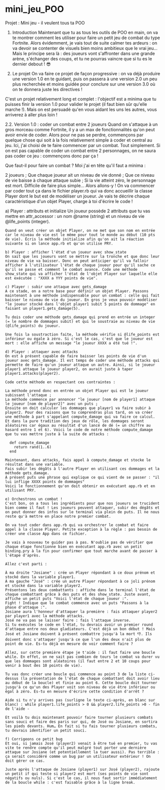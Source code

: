 # mini_jeu_POO

Projet : Mini jeu - il veulent tous ta POO
  
1. Introduction
Maintenant que tu as tous les outils de POO en main, on va te montrer comment les utiliser pour faire un petit jeu de combat du type Fortnite. Alors évidemment, je vais tout de suite calmer tes ardeurs : on va devoir se contenter de visuels bien moins ambitieux que le vrai jeu… Mais le principe sera là : des joueurs vont s'affronter dans une grande arène, s'échanger des coups, et tu ne pourras vaincre que si tu es le dernier debout ! 😎

2. Le projet
On va faire ce projet de façon progressive : on va déjà produire une version 1.0 en te guidant, puis on passera à une version 2.0 un peu plus recherchée et moins guidée pour conclure sur une version 3.0 où on te donnera juste les directives !

C'est un projet relativement long et complet : l'objectif est a minima que tu puisses finir la version 1.0 pour valider le projet (il faut bien sûr qu'elle marche !). Mais on est persuadé qu'en vous aidant les uns les autres, vous arriverez à aller plus loin !

  2.2. Version 1.0 : coder un combat entre 2 joueurs
  Quand on s'attaque à un gros morceau comme Fortnite, il y a un max de fonctionnalités qu'on peut avoir envie de coder. Alors pour ne pas se perdre, commençons par quelque chose qui soit à la fois relativement simple à coder et central au jeu. Ici, j'ai choisi de te faire commencer par un combat. Tout simplement. Si on est pas capable de coder un combat entre 2 personnages, on ne saura pas coder ce jeu : commençons donc par ça !

  Que faut-il pour faire un combat ? Moi j'ai en tête qu'il faut a minima :

  2 joueurs ;
  Que chaque joueur ait un niveau de vie donné ;
  Que ce niveau de vie baisse à chaque attaque subie ;
  Si la vie atteint zéro, le personnage est mort.
  Difficile de faire plus simple... Alors allons-y ! On va commencer par coder tout ça dans le fichier player.rb qui va donc accueillir la classe Player dont le but est de modéliser un joueur. Je vais te décrire chaque caractéristique d'un objet Player, charge à toi d'écrire le code !

 a) Player : attributs et initialize
    Un joueur possède 2 attributs que tu vas mettre en attr_accessor : un nom @name (string) et un niveau de vie @life_points (integer).

    Quand on veut créer un objet Player, on ne met que son nom en entrée car le niveau de vie est le même pour tout le monde au début (10 pts de vie). Écris la méthode initialize afin qu'on ait la réaction suivante si on lance app.rb et qu'on utilise PRY.

    b) Player : afficher l'état d'un joueur avec show_state
    On sait que les joueurs vont se mettre sur la tronche et que donc leur niveau de vie va baisser. Donc on peut anticiper qu'il va falloir afficher à l'utilisateur l'état de chaque joueur pour qu'il sache ce qu'il se passe et comment le combat avance. Code une méthode show_state qui va afficher l'état de l'objet Player sur laquelle elle est exécutée : "XXXX a YYY points de vie".

    c) Player : subir une attaque avec gets_damage
    A ce stade, on a notre base pour définir un objet Player. Passons maintenant à une méthode indispensable pour un combat : celle qui fait baisser le niveau de vie du joueur. En gros je veux pouvoir modéliser "le joueur stocké dans l'objet player1 subit 5 points de dommage" en faisant un player1.gets_damage(5).

    Tu dois coder une méthode gets_damage qui prend en entrée un integer (= le nombre de dommages subit) et qui le soustraie au niveau de vie (@life_points) du joueur.

    Une fois la soustraction faite, la méthode vérifie si @life_points est inférieur ou égale à zéro. Si c'est le cas, c'est que le joueur est mort : elle affiche un message "le joueur XXXX a été tué !".

    d) Player : attaquer avec attacks
    On est à présent capable de faire baisser les points de vie d'un joueur avec gets_damage. Il est temps de coder une méthode attacks qui permette de faire qu'un joueur attaque un autre. Ainsi, si le joueur player1 attaque le joueur player2, on aurait juste à taper player1.attacks(player2).

    Code cette méthode en respectant ces contraintes :

    La méthode prend donc en entrée un objet Player qui est le joueur subissant l'attaque ;
    La méthode commence par annoncer "le joueur [nom de player1] attaque le joueur [nom de player2]" avec un puts ;
    Ensuite on doit calculer les dommages que player1 va faire subir à player2. Pour des raisons que tu comprendras plus tard, on va créer une méthode à part s'appelant compute_damage qui va faire ce calcul. Et dans la pure tradition des jeux de rôle, les dommages seront aléatoires car égaux au résultat d'un lancé de dé (= un chiffre au hasard entre 1 et 6). Voici le code de notre méthode compute_damage que tu vas mettre juste à la suite de attacks :
      
      def compute_damage
        return rand(1..6)
      end

    Maintenant, dans attacks, fais appel à compute_damage et stocke le résultat dans une variable.
    Fais subir les dégâts à l'autre Player en utilisant ces dommages et la méthode gets_damage.
    À présent puts une phrase qui explique ce qui vient de se passer : "il lui inflige XXXX points de dommages"
    Voici le fonctionnement qu'on doit obtenir en exécutant app.rb et en utilisant PRY.

    e) Orchestrons un combat !
    C'est bon, on a tous les ingrédients pour que nos joueurs se trucident bien comme il faut ! Les joueurs peuvent attaquer, subir des dégâts et on peut donner des infos sur le terminal via plein de puts. Il ne nous reste qu'à mettre en place notre premier combat.

    On va tout coder dans app.rb qui va orchestrer le combat et faire appel à la classe Player. Petite exception à la règle : pas besoin de créer une classe App dans ce fichier.

    Je vais à nouveau te guider pas à pas. N'oublie pas de vérifier que chaque étape fonctionne bien en exécutant app.rb avec un petit binding.pry à la fin pour confirmer que tout marche avant de passer à l'étape d'après.

    Allez c'est parti :

    À ma droite "Josiane" : crée un Player répondant à ce doux prénom et stocké dans la variable player1.
    À ma gauche "José" : crée un autre Player répondant à ce joli prénom et stocké dans la variable player2.
    Présentons les deux combattants : affiche dans le terminal l'état de chaque combattant grâce à des puts et des show_state. Juste avant, affiche un petit puts "Voici l'état de chaque joueur :".
    Fight ! Indique que le combat commence avec un puts "Passons à la phase d'attaque :".
    Josiane aura l'honneur d'attaquer la première : fais attaquer player2 par player1 avec la méthode attacks.
    José ne va pas se laisser faire : fais l'attaque inverse.
    Si tu exécutes le code en l'état, tu devrais avoir un premier round d'attaque entre nos deux gladiateurs. C'est déjà un bon début ! Mais José et Josiane doivent à présent combattre jusqu'à la mort 👎. Ils doivent donc s'attaquer jusqu'à ce que l'un des deux n'ait plus de point de vie. Es-tu déjà en mesure de voir comment faire ?

    Allez, sur cette première étape je t'aide : il faut faire une boucle while. En effet, on ne sait pas combien de tours le combat va durer vu que les dommages sont aléatoires (il faut entre 2 et 10 coups pour venir à bout des 10 points de vie).

    Tu vas donc créer une boucle qui commence au point 3 de la liste ci-dessus (la présentation de l'état de chaque combattant doit avoir lieu au début de la boucle) et finie au point 6. Cette boucle doit tourner jusqu'à ce qu'un des Player voit son niveau de vie être inférieur ou égal à zéro. Es-tu en mesure d'écrire cette condition d'arrêt ?

    Aide si tu n'y arrives pas (surligne le texte ci-après, en blanc sur blanc) : while player1.life_points > 0 && player2.life_points >0 - fin de l'aide -

    Et voilà tu dois maintenant pouvoir faire tourner plusieurs combats sans souci et faire des paris sur qui, de José ou Josiane, en sortira les pieds devants. Hum… En fait si tu fais tourner plusieurs combats, tu devrais identifier un petit souci.

    f) Corrigeons ce petit bug
    Et oui, si jamais José (player2) venait à être tué en premier, tu vas vite te rendre compte qu'il peut malgré tout porter une dernière attaque sur Josiane (et potentiellement la tuer aussi). Pas terrible : ça serait considéré comme un bug par un utilisateur extérieur ! On doit gérer ce cas.

    Juste après l'attaque de Josiane (player1) sur José (player2), rajoute un petit if qui teste si player2 est mort (ses points de vie sont négatifs ou nuls). Si c'est le cas, il nous faut sortir immédiatement de la boucle while : c'est faisable grâce à la ligne break.




   